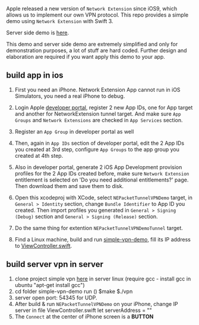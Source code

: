 Apple released a new version of `Network Extension` since iOS9, which allows us to implement our own VPN protocol. This repo provides a simple demo using `Network Extension` with Swift 3.

Server side demo is [here](https://github.com/lxdcn/simple-vpn-demo).

This demo and server side demo are extremely simplified and only for demonstration purposes, a lot of stuff are hard coded. Further design and elaboration are required if you want apply this demo to your app.

## build app in ios

1. First you need an iPhone. Network Extension App cannot run in iOS Simulators, you need a real iPhone to debug.

2. Login Apple [developer portal](https://developer.apple.com/account/ios/certificate), register 2 new App IDs, one for App target and another for NetworkExtension tunnel target. And make sure `App Groups` and `Network Extensions` are checked in `App Services` section.

3. Register an `App Group` in developer portal as well

4. Then, again in `App IDs` section of developer portal, edit the 2 App IDs you created at 3rd step, configure `App Groups` to the app group you created at 4th step.

5. Also in developer portal, generate 2 iOS App Development provision profiles for the 2 App IDs created before, make sure `Network Extension` entitlement is selected on 'Do you need additional entitlements?' page. Then download them and save them to disk.

6. Open this xcodeproj with XCode, select `NEPacketTunnelVPNDemo` target, in `General > Identity` section, change `Bundle Identifier` to App ID you created. Then import profiles you generated in `General > Signing (Debug)` section and `General > Signing (Release)` section.

7. Do the same thing for extention `NEPacketTunnelVPNDemoTunnel` target.

9. Find a Linux machine, build and run [simple-vpn-demo](https://github.com/lxdcn/simple-vpn-demo), fill its IP address to [ViewController.swift](https://github.com/lxdcn/NEPacketTunnelVPNDemo/blob/master/NEPacketTunnelVPNDemo/ViewController.swift#L18).

## build server vpn in server

1. clone project simple vpn [here](https://github.com/lxdcn/simple-vpn-demo) in server linux (require gcc - install gcc in ubuntu "apt-get install gcc")
2. cd folder simple-vpn-demo run ()
    $make
    $./vpn
3. server open port: 54345 for UDP. 
4. After build & run `NEPacketTunnelVPNDemo` on your iPhone, change IP server in file ViewController.swift
    let serverAddress = "<ip-server>"
5. The `Connect` at the center of iPhone screen is a **BUTTON**
